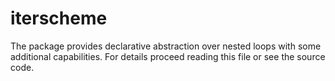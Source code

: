 iterscheme
==================

The package provides declarative abstraction over nested loops
with some additional capabilities. For details proceed reading
this file or see the source code.
